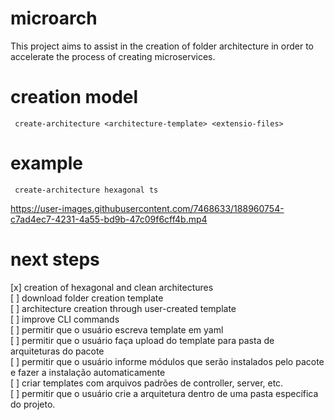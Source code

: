 # microarch
This project aims to assist in the creation of folder architecture in order to accelerate the process of creating microservices.

# creation model
```
 create-architecture <architecture-template> <extensio-files>
```

# example
```
 create-architecture hexagonal ts
```


https://user-images.githubusercontent.com/7468633/188960754-c7ad4ec7-4231-4a55-bd9b-47c09f6cff4b.mp4



# next steps

[x] creation of hexagonal and clean architectures <br>
[ ] download folder creation template<br>
[ ] architecture creation through user-created template<br>
[ ] improve CLI commands<br>
[ ] permitir que o usuário escreva template em yaml<br>
[ ] permitir que o usuário faça upload do template para pasta de arquiteturas do pacote<br>
[ ] permitir que o usuário informe módulos que serão instalados pelo pacote e fazer a instalação automaticamente<br>
[ ] criar templates com arquivos padrões de controller, server, etc.<br>
[ ] permitir que o usuário crie a arquitetura dentro de uma pasta específica do projeto.<br>
